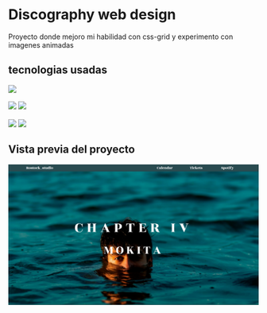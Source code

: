 # Discography web design
Proyecto donde mejoro mi habilidad con css-grid y experimento con imagenes animadas
## tecnologias usadas
<code><img src="https://img.shields.io/badge/Visual_Studio_Code-0078D4?style=for-the-badge&logo=visual%20studio%20code&logoColor=white"></img></code>

<code><img src="https://img.shields.io/badge/Figma-F24E1E?style=for-the-badge&logo=figma&logoColor=white"></img></code>
<code><img src="https://img.shields.io/badge/GitKraken-179287?style=for-the-badge&logo=GitKraken&logoColor=white"></img></code>
<br>
<br>
<code><img src="https://img.shields.io/badge/HTML5-E34F26?style=for-the-badge&logo=html5&logoColor=white"></img></code>
<code><img src="https://img.shields.io/badge/CSS3-1572B6?style=for-the-badge&logo=css3&logoColor=white"></img></code>

## Vista previa del proyecto
<img src="proyect-preview.png" aling="center"></img>
